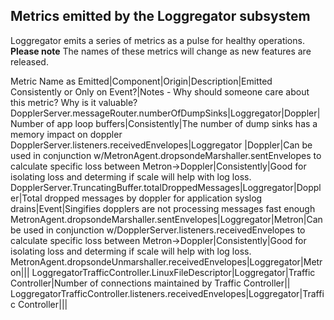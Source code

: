 ## Metrics emitted by the Loggregator subsystem

Loggregator emits a series of metrics as a pulse for healthy operations. **Please note** The names of these metrics will change as new features are released. 

Metric Name as Emitted|Component|Origin|Description|Emitted Consistently or Only on Event?|Notes - Why should someone care about this metric? Why is it valuable?
DopplerServer.messageRouter.numberOfDumpSinks|Loggregator|Doppler|Number of app loop buffers|Consistently|The number of dump sinks has a memory impact on doppler
DopplerServer.listeners.receivedEnvelopes|Loggregator |Doppler|Can be used in conjunction w/MetronAgent.dropsondeMarshaller.sentEnvelopes to calculate specific loss between Metron->Doppler|Consistently|Good for isolating loss and determing if scale will help with log loss. 
DopplerServer.TruncatingBuffer.totalDroppedMessages|Loggregator|Doppler|Total dropped messages by doppler for application syslog drains|Event|Singifies dopplers are not processing messages fast enough
MetronAgent.dropsondeMarshaller.sentEnvelopes|Loggregator|Metron|Can be used in conjunction w/DopplerServer.listeners.receivedEnvelopes to calculate specific loss between Metron->Doppler|Consistently|Good for isolating loss and determing if scale will help with log loss. 
MetronAgent.dropsondeUnmarshaller.receivedEnvelopes|Loggregator|Metron|||
LoggregatorTrafficController.LinuxFileDescriptor|Loggregator|Traffic Controller|Number of connections maintained by Traffic Controller||
LoggregatorTrafficController.listeners.receivedEnvelopes|Loggregator|Traffic Controller|||
